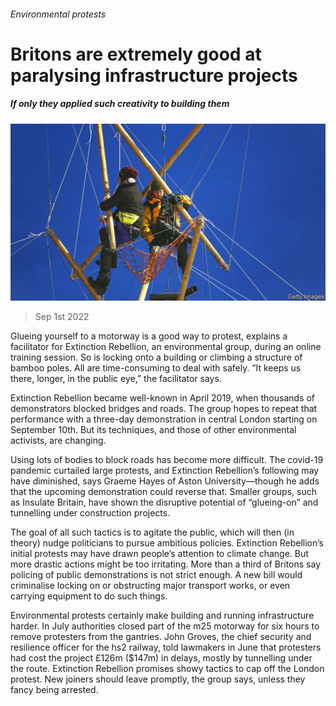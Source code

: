 ###### Environmental protests

# Britons are extremely good at paralysing infrastructure projects 

##### If only they applied such creativity to building them 

![image](images/20220903_BRP007.jpg) 

> Sep 1st 2022 

Glueing yourself to a motorway is a good way to protest, explains a facilitator for Extinction Rebellion, an environmental group, during an online training session. So is locking onto a building or climbing a structure of bamboo poles. All are time-consuming to deal with safely. “It keeps us there, longer, in the public eye,” the facilitator says.

Extinction Rebellion became well-known in April 2019, when thousands of demonstrators blocked bridges and roads. The group hopes to repeat that performance with a three-day demonstration in central London starting on September 10th. But its techniques, and those of other environmental activists, are changing. 

Using lots of bodies to block roads has become more difficult. The covid-19 pandemic curtailed large protests, and Extinction Rebellion’s following may have diminished, says Graeme Hayes of Aston University—though he adds that the upcoming demonstration could reverse that. Smaller groups, such as Insulate Britain, have shown the disruptive potential of “glueing-on” and tunnelling under construction projects. 

The goal of all such tactics is to agitate the public, which will then (in theory) nudge politicians to pursue ambitious policies. Extinction Rebellion’s initial protests may have drawn people’s attention to climate change. But more drastic actions might be too irritating. More than a third of Britons say policing of public demonstrations is not strict enough. A new bill would criminalise locking on or obstructing major transport works, or even carrying equipment to do such things.

Environmental protests certainly make building and running infrastructure harder. In July authorities closed part of the m25 motorway for six hours to remove protesters from the gantries. John Groves, the chief security and resilience officer for the hs2 railway, told lawmakers in June that protesters had cost the project £126m ($147m) in delays, mostly by tunnelling under the route. Extinction Rebellion promises showy tactics to cap off the London protest. New joiners should leave promptly, the group says, unless they fancy being arrested.


